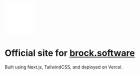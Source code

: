 ![Brock Software White Emblem](/public/images/white_emblem.png "White Emblem")

# Official site for [brock.software](https://brock.software)

Built using Next.js, TailwindCSS, and deployed on Vercel.
